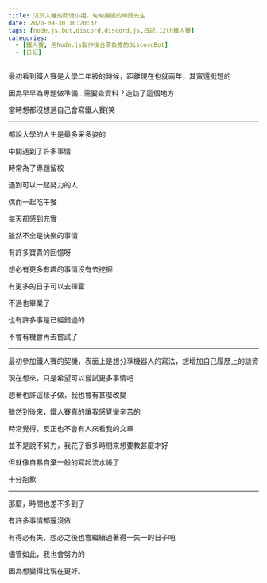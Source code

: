```yaml
---
title: 沉沉入睡的回憶小姐，匆匆揚帆的時間先生
date: 2020-09-30 10:20:37
tags: [node.js,bot,discord,discord.js,日記,12th鐵人賽]
categories:
  - [鐵人賽, 用Node.js製作後台零負擔的DiscordBot]
  - [日記]
---
```

最初看到鐵人賽是大學二年級的時候，距離現在也就兩年，其實還挺短的

因為早早為專題做準備...需要查資料？造訪了這個地方

當時想都沒想過自己會寫鐵人賽(笑

<!-- more -->

---

都說大學的人生是最多采多姿的

中間遇到了許多事情

時常為了專題留校

遇到可以一起努力的人

偶而一起吃午餐

每天都感到充實

雖然不全是快樂的事情

有許多寶貴的回憶呀

想必有更多有趣的事情沒有去挖掘

有更多的日子可以去揮霍

不過也畢業了

也有許多事是已經錯過的

不會有機會再去嘗試了

---

最初參加鐵人賽的契機，表面上是想分享機器人的寫法，想增加自己履歷上的談資

現在想來，只是希望可以嘗試更多事情吧

想著也許這樣子做，我也會有甚麼改變

雖然到後來，鐵人賽真的讓我感覺蠻辛苦的

時常覺得，反正也不會有人來看我的文章

並不是說不努力，我花了很多時間來想要教甚麼才好

但就像自暴自棄一般的寫起流水帳了

十分抱歉

---

那麼，時間也差不多到了

有許多事情都還沒做

有得必有失，想必之後也會繼續過著得一失一的日子吧

儘管如此，我也會努力的

因為想變得比現在更好。